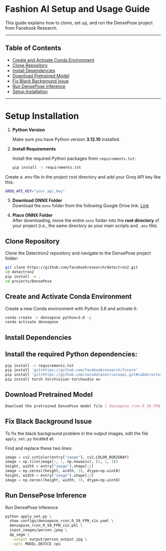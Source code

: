 # Fashion AI Setup and Usage Guide

This guide explains how to clone, set up, and run the DensePose project from Facebook Research.

---

## Table of Contents


- [Create and Activate Conda Environment](#create-and-activate-conda-environment)
- [Clone Repository](#clone-repository)
- [Install Dependencies](#install-dependencies)
- [Download Pretrained Model](#download-pretrained-model)
- [Fix Black Background Issue](#fix-black-background-issue)
- [Run DensePose Inference](#run-densepose-inference)
- [Setup Installation](#setup-installation)


---



# Setup Installation

1. **Python Version**

   Make sure you have Python version **3.12.10** installed.

2. **Install Requirements**

   Install the required Python packages from `requirements.txt`:

   ```bash
   pip install -r requirements.txt

   ```
  Create a .env file in the project root directory and add your Groq API key like this: 

  ```bash
  GROQ_API_KEY="your_api_key"
  ```
3. **Download ONNX Folder**  
   Download the `onnx` folder from the following Google Drive link:
   [Link](https://drive.google.com/drive/folders/11wb58wtJfpQeAv7bqeS9v34EvO1ONEa_?usp=sharing)

4. **Place ONNX Folder**  
   After downloading, move the entire `onnx` folder into the **root directory** of your project (i.e., the same directory as your main scripts and `.env` file).

## Clone Repository

Clone the Detectron2 repository and navigate to the DensePose project folder:

```bash
git clone https://github.com/facebookresearch/detectron2.git
cd detectron2
pip install -e .
cd projects/DensePose
```
## Create and Activate Conda Environment

Create a new Conda environment with Python 3.8 and activate it:

```bash
conda create -n densepose python=3.8 -y
conda activate densepose
```

## Install Dependencies

## Install the required Python dependencies:

```bash
pip install -r requirements.txt
pip install 'git+https://github.com/facebookresearch/fvcore'
pip install 'git+https://github.com/cocodataset/cocoapi.git#subdirectory=PythonAPI'
pip install torch torchvision torchaudio av
```
## Download Pretrained Model

```bash
Download the pretrained DensePose model file [`densepose_rcnn_R_50_FPN_s1x.pkl`](LINK) from Google Drive and place it in the following directory:
```

## Fix Black Background Issue

To fix the black background problem in the output images, edit the file `apply_net.py` located at:

Find and replace these two lines:


```python
image = cv2.cvtColor(entry["image"], cv2.COLOR_BGR2GRAY)
image = np.tile(image[:, :, np.newaxis], [1, 1, 3])
height, width = entry["image"].shape[:2]
image = np.zeros((height, width, 3), dtype=np.uint8)
height, width = entry["image"].shape[:2]
image = np.zeros((height, width, 3), dtype=np.uint8)
```

## Run DensePose Inference

Run DensePose Inference

```bash
python apply_net.py \
  show configs/densepose_rcnn_R_50_FPN_s1x.yaml \
  densepose_rcnn_R_50_FPN_s1x.pkl \
  input_images/person.jpeg \
  dp_segm \
  --output output/person_output.jpg \
  --opts MODEL.DEVICE cpu

```



